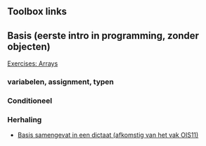 ## Toolbox links

## Basis (eerste intro in programming, zonder objecten)

[Exercises: Arrays](https://stasemsoft.github.io/softwarematerial/docs/basic/exercises_FUN12_Arrays.pdf)

### variabelen, assignment, typen


### Conditioneel


### Herhaling


+ [Basis samengevat in een dictaat (afkomstig van het vak OIS11)](https://stasemsoft.github.io/softwarematerial/docs/basic/knowOis11dictaat.pdf)

